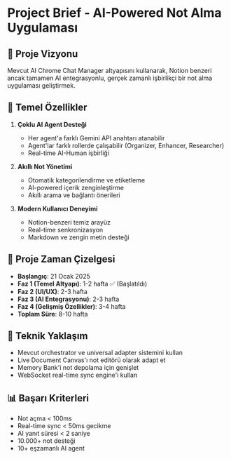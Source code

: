 # Project Brief - AI-Powered Not Alma Uygulaması

## 🎯 Proje Vizyonu
Mevcut AI Chrome Chat Manager altyapısını kullanarak, Notion benzeri ancak tamamen AI entegrasyonlu, gerçek zamanlı işbirlikçi bir not alma uygulaması geliştirmek.

## 🎨 Temel Özellikler
1. **Çoklu AI Agent Desteği**
   - Her agent'a farklı Gemini API anahtarı atanabilir
   - Agent'lar farklı rollerde çalışabilir (Organizer, Enhancer, Researcher)
   - Real-time AI-Human işbirliği

2. **Akıllı Not Yönetimi**
   - Otomatik kategorilendirme ve etiketleme
   - AI-powered içerik zenginleştirme
   - Akıllı arama ve bağlantı önerileri

3. **Modern Kullanıcı Deneyimi**
   - Notion-benzeri temiz arayüz
   - Real-time senkronizasyon
   - Markdown ve zengin metin desteği

## 📅 Proje Zaman Çizelgesi
- **Başlangıç**: 21 Ocak 2025
- **Faz 1 (Temel Altyapı)**: 1-2 hafta ✅ (Başlatıldı)
- **Faz 2 (UI/UX)**: 2-3 hafta
- **Faz 3 (AI Entegrasyonu)**: 2-3 hafta
- **Faz 4 (Gelişmiş Özellikler)**: 3-4 hafta
- **Toplam Süre**: 8-10 hafta

## 🔨 Teknik Yaklaşım
- Mevcut orchestrator ve universal adapter sistemini kullan
- Live Document Canvas'ı not editörü olarak adapt et
- Memory Bank'i not depolama için genişlet
- WebSocket real-time sync engine'i kullan

## 📊 Başarı Kriterleri
- Not açma < 100ms
- Real-time sync < 50ms gecikme
- AI yanıt süresi < 2 saniye
- 10.000+ not desteği
- 10+ eşzamanlı AI agent